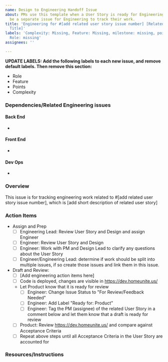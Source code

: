 ```yaml
---
name: Design to Engineering Handoff Issue
about: PMs use this template when a User Story is ready for Engineering. This will
  be a separate issue for Engineering to track their work.
title: 'Engineering for #[add related user story issue number] [Related User Story
  Title]'
labels: 'Complexity: Missing, Feature: Missing, milestone: missing, points: missing,
  Role: missing'
assignees: ''

---
```


**UPDATE LABELS: Add the following labels to each new issue, and remove default labels. Then remove this section:**
* Role
* Feature
* Points 
* Complexity

### Dependencies/Related Engineering issues

#### Back End
- 

#### Front End
- 

#### Dev Ops
- 

### Overview
This issue is for tracking engineering work related to #[add related user story issue number], which is [add short description of related user story]

### Action Items
- Assign and Prep
  - [ ] Engineering Lead: Review User Story and Design and assign Engineer
  - [ ] Engineer: Review User Story and Design
  - [ ] Engineer: Work with PM and Design Lead to clarify any questions about the User Story
  - [ ] Engineer/Engineering Lead: determine if work should be split into multiple issues, if so create those issues and link them in this issue. 
- Draft and Review:
   - [ ] [Add engineering action items here]
   - [ ] Code is deployed, changes are visible in https://dev.homeunite.us/
   - Let Product know that it is ready for review
      - [ ] Engineer: Change Issue Status to "For Review/Feedback Needed"
      - [ ] Engineer: Add Label "Ready for: Product"
      - [ ] Engineer: Tag the PM (assignee) of the related User Story in a comment below and let them know that a draft is ready for review
   - [ ] Product: Review https://dev.homeunite.us/ and compare against Acceptance Criteria
   - [ ] Repeat above steps until all Acceptance Criteria in the User Story are accounted for

### Resources/Instructions
